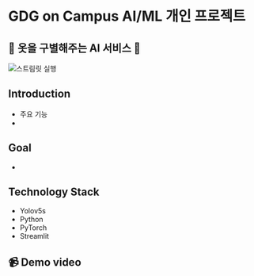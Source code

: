 # GDG on Campus AI/ML 개인 프로젝트

## 👕 옷을 구별해주는 AI 서비스 👕
![스트림릿 실행](https://github.com/user-attachments/assets/b604edeb-1994-4663-bbdd-212dd4336a1b)
## Introduction
- 주요 기능
- 
## Goal
-

## Technology Stack 
- Yolov5s
- Python
- PyTorch
- Streamlit
  
## 📹 Demo video



